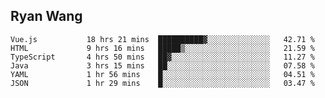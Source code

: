 ## Ryan Wang

<!--START_SECTION:waka-->

```text
Vue.js           18 hrs 21 mins  ██████████▓░░░░░░░░░░░░░░   42.71 %
HTML             9 hrs 16 mins   █████▒░░░░░░░░░░░░░░░░░░░   21.59 %
TypeScript       4 hrs 50 mins   ██▓░░░░░░░░░░░░░░░░░░░░░░   11.27 %
Java             3 hrs 15 mins   ██░░░░░░░░░░░░░░░░░░░░░░░   07.58 %
YAML             1 hr 56 mins    █░░░░░░░░░░░░░░░░░░░░░░░░   04.51 %
JSON             1 hr 29 mins    █░░░░░░░░░░░░░░░░░░░░░░░░   03.47 %
```

<!--END_SECTION:waka-->
